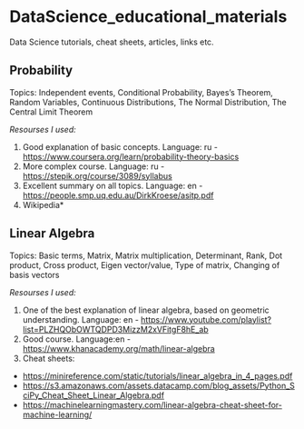 # DataScience_educational_materials
Data Science tutorials, cheat sheets, articles, links etc. 

## Probability

Topics:
Independent events, Conditional Probability, Bayes’s Theorem, Random Variables, Continuous Distributions, The Normal Distribution, The Central Limit Theorem

*Resourses I used:*
1. Good explanation of basic concepts. Language: ru - https://www.coursera.org/learn/probability-theory-basics
2. More complex course. Language: ru - https://stepik.org/course/3089/syllabus
3. Excellent summary on all topics. Language: en - https://people.smp.uq.edu.au/DirkKroese/asitp.pdf
4. Wikipedia*

## Linear Algebra

Topics:
Basic terms, Matrix, Matrix multiplication, Determinant, Rank, Dot product, Cross product, Eigen vector/value, Type of matrix, Changing of basis vectors 

*Resourses I used:*
1. One of the best explanation of linear algebra, based on geometric understanding. Language: en -  https://www.youtube.com/playlist?list=PLZHQObOWTQDPD3MizzM2xVFitgF8hE_ab
2. Good course. Language:en - https://www.khanacademy.org/math/linear-algebra
3. Cheat sheets:
- https://minireference.com/static/tutorials/linear_algebra_in_4_pages.pdf
- https://s3.amazonaws.com/assets.datacamp.com/blog_assets/Python_SciPy_Cheat_Sheet_Linear_Algebra.pdf
- https://machinelearningmastery.com/linear-algebra-cheat-sheet-for-machine-learning/
